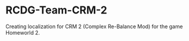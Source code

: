 RCDG-Team-CRM-2
===============

Creating localization for CRM 2 (Complex Re-Balance Mod) for the game Homeworld 2.
